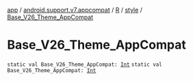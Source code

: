 [app](../../../index.md) / [android.support.v7.appcompat](../../index.md) / [R](../index.md) / [style](index.md) / [Base_V26_Theme_AppCompat](./-base_-v26_-theme_-app-compat.md)

# Base_V26_Theme_AppCompat

`static val Base_V26_Theme_AppCompat: `[`Int`](https://kotlinlang.org/api/latest/jvm/stdlib/kotlin/-int/index.html)
`static val Base_V26_Theme_AppCompat: `[`Int`](https://kotlinlang.org/api/latest/jvm/stdlib/kotlin/-int/index.html)